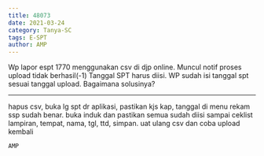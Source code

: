 ```yaml
---
title: 48073
date: 2021-03-24
category: Tanya-SC
tags: E-SPT
author: AMP
---
```


Wp lapor espt 1770 menggunakan csv di djp online. Muncul notif proses upload tidak berhasil(-1) Tanggal SPT harus diisi. WP sudah isi tanggal spt sesuai tanggal upload. Bagaimana solusinya?

---

hapus csv, buka lg spt dr aplikasi, pastikan kjs kap, tanggal di menu rekam ssp sudah benar. buka induk dan pastikan semua sudah diisi sampai ceklist lampiran, tempat, nama, tgl, ttd, simpan. uat ulang csv dan coba upload kembali

`AMP`
